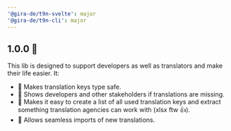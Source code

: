 ```yaml
---
'@gira-de/t9n-svelte': major
'@gira-de/t9n-cli': major
---
```


## 1.0.0 🥳


This lib is designed to support developers as well as translators and make their life easier. It:

- 📖 Makes translation keys type safe.
- 🚨 Shows developers and other stakeholders if translations are missing.
- 👜 Makes it easy to create a list of all used translation keys and extract something translation agencies can work with (xlsx ftw 👍).
- 🛬 Allows seamless imports of new translations.